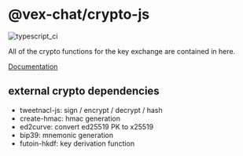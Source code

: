 # @vex-chat/crypto-js

![typescript_ci](https://github.com/vex-chat/crypto-js/workflows/typescript_ci/badge.svg)

All of the crypto functions for the key exchange are contained in here.

[Documentation](https://vex-chat.github.io/crypto-js/)

## external crypto dependencies

-   tweetnacl-js: sign / encrypt / decrypt / hash
-   create-hmac: hmac generation
-   ed2curve: convert ed25519 PK to x25519
-   bip39: mnemonic generation
-   futoin-hkdf: key derivation function
